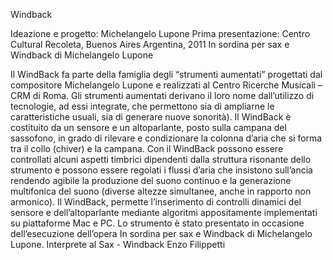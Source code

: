 Windback

Ideazione e progetto: Michelangelo Lupone
Prima presentazione: Centro Cultural Recoleta, Buenos Aires Argentina, 2011
In sordina per sax e Windback di Michelangelo Lupone

Il WindBack fa parte della famiglia degli “strumenti aumentati” progettati dal compositore Michelangelo Lupone e realizzati al Centro Ricerche Musicali – CRM di Roma. Gli strumenti aumentati derivano il loro nome dall’utilizzo di tecnologie, ad essi integrate, che permettono sia di ampliarne le caratteristiche usuali, sia di generare nuove sonorità).
Il WindBack è costituito da un sensore e un altoparlante, posto sulla campana del sassofono, in grado di rilevare e condizionare la colonna d’aria che si forma tra il collo (chiver) e la campana.
Con il WindBack possono essere controllati alcuni aspetti timbrici dipendenti dalla struttura risonante dello strumento e possono essere regolati i flussi d’aria che insistono sull’ancia rendendo agibile la produzione del suono continuo e la generazione multifonica del suono (diverse altezze simultanee, anche in rapporto non armonico).
Il WindBack, permette l’inserimento di controlli dinamici del sensore e dell’altoparlante mediante algoritmi appositamente implementati su piattaforme Mac e PC.
Lo strumento è stato presentato in occasione dell’esecuzione dell’opera In sordina per sax e Windback di Michelangelo Lupone. Interprete al Sax - Windback Enzo Filippetti
